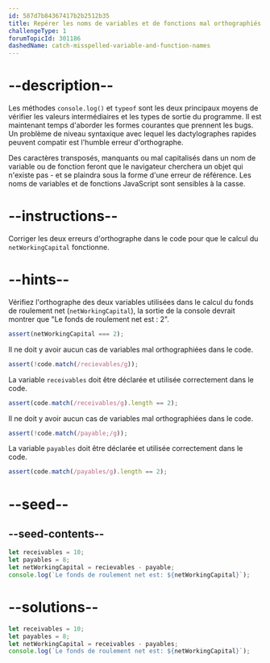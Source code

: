 ```yaml
---
id: 587d7b84367417b2b2512b35
title: Repérer les noms de variables et de fonctions mal orthographiés
challengeType: 1
forumTopicId: 301186
dashedName: catch-misspelled-variable-and-function-names
---
```


# --description--

Les méthodes `console.log()` et `typeof` sont les deux principaux moyens de vérifier les valeurs intermédiaires et les types de sortie du programme. Il est maintenant temps d'aborder les formes courantes que prennent les bugs. Un problème de niveau syntaxique avec lequel les dactylographes rapides peuvent compatir est l'humble erreur d'orthographe.

Des caractères transposés, manquants ou mal capitalisés dans un nom de variable ou de fonction feront que le navigateur cherchera un objet qui n'existe pas - et se plaindra sous la forme d'une erreur de référence. Les noms de variables et de fonctions JavaScript sont sensibles à la casse.

# --instructions--

Corriger les deux erreurs d'orthographe dans le code pour que le calcul du `netWorkingCapital` fonctionne.

# --hints--

Vérifiez l'orthographe des deux variables utilisées dans le calcul du fonds de roulement net (`netWorkingCapital`), la sortie de la console devrait montrer que "Le fonds de roulement net est : 2".

```js
assert(netWorkingCapital === 2);
```

Il ne doit y avoir aucun cas de variables mal orthographiées dans le code.

```js
assert(!code.match(/recievables/g));
```

La variable `receivables` doit être déclarée et utilisée correctement dans le code.

```js
assert(code.match(/receivables/g).length == 2);
```

Il ne doit y avoir aucun cas de variables mal orthographiées dans le code.

```js
assert(!code.match(/payable;/g));
```

La variable `payables` doit être déclarée et utilisée correctement dans le code.

```js
assert(code.match(/payables/g).length == 2);
```

# --seed--

## --seed-contents--

```js
let receivables = 10;
let payables = 8;
let netWorkingCapital = recievables - payable;
console.log(`Le fonds de roulement net est: ${netWorkingCapital}`);
```

# --solutions--

```js
let receivables = 10;
let payables = 8;
let netWorkingCapital = receivables - payables;
console.log(`Le fonds de roulement net est: ${netWorkingCapital}`);
```
